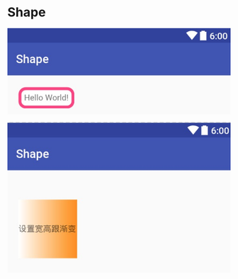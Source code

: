 # Shape

![activity_lifecycle](https://raw.githubusercontent.com/ansen666/images/master/shape/shape_one.png)

![activity_lifecycle](https://raw.githubusercontent.com/ansen666/images/master/shape/shape_two.png)
